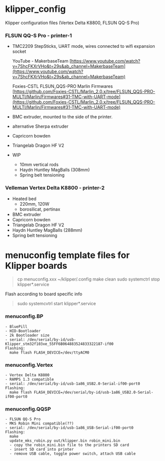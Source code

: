 # klipper_config
Klipper configuration files (Vertex Delta K8800, FLSUN QQ-S Pro) 

### FLSUN QQ-S Pro - printer-1
- TMC2209 StepSticks, UART mode, wires connected to wifi expansion socket

  YouTube - MakerbaseTeam [https://www.youtube.com/watch?v=7ShcFKXrVHo&t=29s&ab_channel=MakerbaseTeam](https://www.youtube.com/watch?v=7ShcFKXrVHo&t=29s&ab_channel=MakerbaseTeam)
  
  Foxies-CSTL FLSUN_QQS-PRO Marlin Firmwares [https://github.com/Foxies-CSTL/Marlin_2.0.x/tree/FLSUN_QQS-PRO-MULTI/Marlin/Firmwares#31-TMC-with-UART-mode](https://github.com/Foxies-CSTL/Marlin_2.0.x/tree/FLSUN_QQS-PRO-MULTI/Marlin/Firmwares#31-TMC-with-UART-mode) 
- BMC extruder, mounted to the side of the printer.
- alternative Sherpa extruder
- Capricorn bowden
- Triangelab Dragon HF V2
- WIP
	- 10mm vertical rods
	- Haydn Huntley MagBalls (308mm)
	- Spring belt tensioning

### Velleman Vertex Delta K8800 - printer-2
- Heated bed
	- 220mm, 120W
	- borosilicat, pertinax
- BMC extruder
- Capricorn bowden
- Triangelab Dragon HF V2
- Haydn Huntley MagBalls (288mm)
- Spring belt tensioning

# menuconfig template files for Klipper boards
>cp menuconfig.xxx ~/klipper/.config
>make clean
>sudo systemctrl stop klipper*.service

Flash according to board specific info

>sudo systemcvtrl start klipper*.service

### menuconfig.BP
	- BluePill
	- HID-Bootloader
	- 2k Bootloader size
	- serial: /dev/serial/by-id/usb-Klipper_stm32f103xe_55FF6B064883524833322187-if00
	Flashing:
	  make flash FLASH_DEVICE=/dev/ttyACM0

	
### menuconfig.Vertex
	- Vertex Delta K8800
	- RAMPS 1.3 compatible
	- serial: /dev/serial/by-id/usb-1a86_USB2.0-Serial-if00-port0
	Flashing:
	  make flash FLASH_DEVICE=/dev/serial/by-id/usb-1a86_USB2.0-Serial-if00-port0

	
### menuconfig.QQSP
	- FLSUN QQ-S Pro
	- MKS Robin Mini compatible(??)
	- serial: /dev/serial/by-id/usb-1a86_USB-Serial-if00-port0
	Flashing:
	  make
	  update_mks_robin.py out/klipper.bin robin_mini.bin
	  - copy the robin_mini.bin file to the printers SD card
	  - insert SD card into printer
	  - remove USB cable, toggle power switch, attach USB cable
